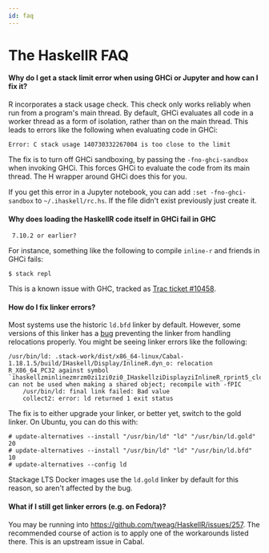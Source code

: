 ```yaml
---
id: faq
---
```


# The HaskellR FAQ

#### Why do I get a stack limit error when using GHCi or Jupyter and how can I fix it?

R incorporates a stack usage check. This check only works reliably
when run from a program's main thread. By default, GHCi evaluates all
code in a worker thread as a form of isolation, rather than on the
main thread. This leads to errors like the following when evaluating
code in GHCi:

```
Error: C stack usage 140730332267004 is too close to the limit
```

The fix is to turn off GHCi sandboxing, by passing the
`-fno-ghci-sandbox` when invoking GHCi. This forces GHCi to evaluate
the code from its main thread. The H wrapper around GHCi does this for
you.

If you get this error in a Jupyter notebook, you can add
`:set -fno-ghci-sandbox` to `~/.ihaskell/rc.hs`. If the file didn't
exist previously just create it.

#### Why does loading the HaskellR code itself in GHCi fail in GHC
     7.10.2 or earlier?

For instance, something like the following to compile `inline-r` and
friends in GHCi fails:

```
$ stack repl
```

This is a known issue with GHC, tracked as
[Trac ticket #10458][trac-10458].

[trac-10458]: https://ghc.haskell.org/trac/ghc/ticket/10458

#### How do I fix linker errors?

Most systems use the historic `ld.bfd` linker by default. However,
some versions of this linker has a [bug][ld-pie-bug] preventing the
linker from handling relocations properly. You might be seeing linker
errors like the following:

```
/usr/bin/ld: .stack-work/dist/x86_64-linux/Cabal-1.18.1.5/build/IHaskell/Display/InlineR.dyn_o: relocation R_X86_64_PC32 against symbol `ihaskellzminlinezmrzm0zi1zi0zi0_IHaskellziDisplayziInlineR_rprint5_closure' can not be used when making a shared object; recompile with -fPIC
    /usr/bin/ld: final link failed: Bad value
    collect2: error: ld returned 1 exit status
```

The fix is to either upgrade your linker, or better yet, switch to the
gold linker. On Ubuntu, you can do this with:

```
# update-alternatives --install "/usr/bin/ld" "ld" "/usr/bin/ld.gold" 20
# update-alternatives --install "/usr/bin/ld" "ld" "/usr/bin/ld.bfd" 10
# update-alternatives --config ld
```

Stackage LTS Docker images use the `ld.gold` linker by default for
this reason, so aren't affected by the bug.

[ld-pie-bug]: https://sourceware.org/bugzilla/show_bug.cgi?id=17689

#### What if I still get linker errors (e.g. on Fedora)?

You may be running into https://github.com/tweag/HaskellR/issues/257.
The recommended course of action is to apply one of the workarounds
listed there. This is an upstream issue in Cabal.
